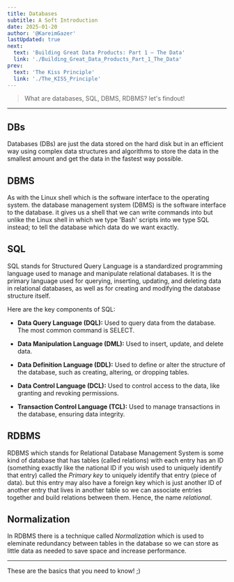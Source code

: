 ```yaml
---
title: Databases
subtitle: A Soft Introduction
date: 2025-01-20
author: '@KareimGazer'
lastUpdated: true
next:
  text: 'Building Great Data Products: Part 1 — The Data'
  link: './Building_Great_Data_Products_Part_1_The_Data'
prev:
  text: 'The Kiss Principle'
  link: './The_KISS_Principle'
---
```


> What are databases, SQL, DBMS, RDBMS? let's findout!

---

## DBs

Databases (DBs) are just the data stored on the hard disk but in an efficient way using complex data structures and algorithms to store the data in the smallest amount and get the data in the fastest way possible.

## DBMS

As with the Linux shell which is the software interface to the operating system. the database management system (DBMS) is the software interface to the database. it gives us a shell that we can write commands into but unlike the Linux shell in which we type 'Bash' scripts into we type SQL instead; to tell the database which data do we want exactly.

## SQL

SQL stands for Structured Query Language is a standardized programming language used to manage and manipulate relational databases. It is the primary language used for querying, inserting, updating, and deleting data in relational databases, as well as for creating and modifying the database structure itself.

Here are the key components of SQL:

- **Data Query Language (DQL):** Used to query data from the database. 
The most common command is SELECT.

- **Data Manipulation Language (DML):** Used to insert, update, and delete data.

- **Data Definition Language (DDL):** Used to define or alter the structure of the database, such as creating, altering, or dropping tables.

- **Data Control Language (DCL):** Used to control access to the data, like granting and revoking permissions.

- **Transaction Control Language (TCL):** Used to manage transactions in the database, ensuring data integrity.

## RDBMS

RDBMS which stands for Relational Database Management System is some kind of database that has tables (called relations) with each entry has an ID (something exactly like the national ID if you wish used to uniquely identify that entry) called the *Primary key* to uniquely identify that entry (piece of data). but this entry may also have a foreign key which is just another ID of another entry that lives in another table so we can associate entries together and build relations between them. Hence, the name *relational*.

## Normalization
In RDBMS there is a technique called *Normalization* which is used to eleminate redundancy between tables in the database so we can store as little data as needed to save space and increase performance.

---
These are the basics that you need to know! ;)
